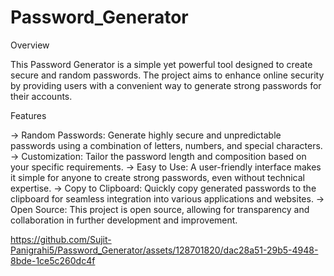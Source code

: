 # Password_Generator

Overview

This Password Generator is a simple yet powerful tool designed to create secure and random passwords. The project aims to enhance online security by providing users with a convenient way to generate strong passwords for their accounts.

Features

-> Random Passwords: Generate highly secure and unpredictable passwords using a combination of letters, numbers, and special characters.
-> Customization: Tailor the password length and composition based on your specific requirements.
-> Easy to Use: A user-friendly interface makes it simple for anyone to create strong passwords, even without technical expertise.
-> Copy to Clipboard: Quickly copy generated passwords to the clipboard for seamless integration into various applications and websites.
-> Open Source: This project is open source, allowing for transparency and collaboration in further development and improvement.






https://github.com/Sujit-Panigrahi5/Password_Generator/assets/128701820/dac28a51-29b5-4948-8bde-1ce5c260dc4f



